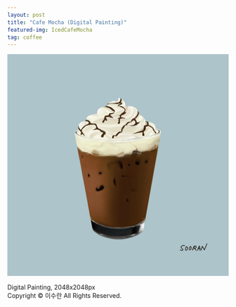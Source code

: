 ```yaml
---
layout: post
title: "Cafe Mocha (Digital Painting)"
featured-img: IcedCafeMocha
tag: coffee
---
```


![](/assets/img/posts/IcedCafeMocha.jpg)

Digital Painting, 2048x2048px  
Copyright © 이수란 All Rights Reserved.
